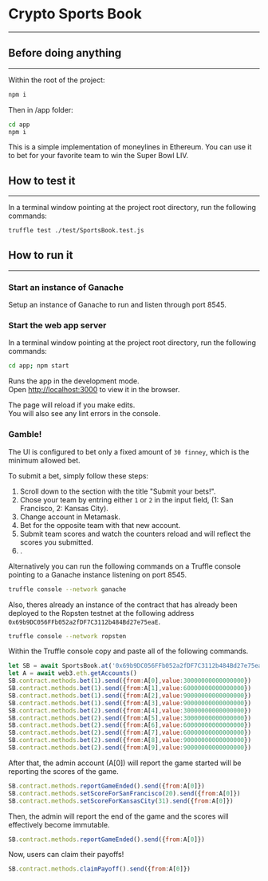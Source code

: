 # Crypto Sports Book
---

## Before doing anything
---

Within the root of the project:

```bash
npm i
```

Then in /app folder:

```bash
cd app
npm i
```

This is a simple implementation of moneylines in Ethereum. You can use it to bet for your favorite team to win the Super Bowl LIV.

## How to test it
---
In a terminal window pointing at the project root directory, run the following commands:

```bash
truffle test ./test/SportsBook.test.js
```

## How to run it
---

### Start an instance of Ganache

Setup an instance of Ganache to run and listen through port 8545.

### Start the web app server

In a terminal window pointing at the project root directory, run the following commands:

```Bash
cd app; npm start
```

Runs the app in the development mode.<br />
Open [http://localhost:3000](http://localhost:3000) to view it in the browser.

The page will reload if you make edits.<br />
You will also see any lint errors in the console.

### Gamble!

The UI is configured to bet only a fixed amount of `30 finney`, which is the minimum allowed bet.

To submit a bet, simply follow these steps:
1. Scroll down to the section with the title "Submit your bets!".
2. Chose your team by entring either `1` or `2` in the input field, (1: San Francisco, 2: Kansas City).
3. Change account in Metamask.
4. Bet for the opposite team with that new account.
5. Submit team scores and watch the counters reload and will reflect the scores you submitted.
6. .

Alternatively you can run the following commands on a Truffle console pointing to a Ganache instance listening on port 8545.

```Bash
truffle console --network ganache
```

Also, theres already an instance of the contract that has already been deployed to the Ropsten testnet at the following address `0x69b9DC056FFb052a2fDF7C3112b484Bd27e75eaE`.

```Bash
truffle console --network ropsten
```

Within the Truffle console copy and paste all of the following commands.

```JavaScript
let SB = await SportsBook.at('0x69b9DC056FFb052a2fDF7C3112b484Bd27e75eaE') // if using Ropsten
let A = await web3.eth.getAccounts()
SB.contract.methods.bet(1).send({from:A[0],value:30000000000000000})
SB.contract.methods.bet(1).send({from:A[1],value:60000000000000000})
SB.contract.methods.bet(1).send({from:A[2],value:90000000000000000})
SB.contract.methods.bet(1).send({from:A[3],value:90000000000000000})
SB.contract.methods.bet(2).send({from:A[4],value:30000000000000000})
SB.contract.methods.bet(2).send({from:A[5],value:30000000000000000})
SB.contract.methods.bet(2).send({from:A[6],value:60000000000000000})
SB.contract.methods.bet(2).send({from:A[7],value:60000000000000000})
SB.contract.methods.bet(2).send({from:A[8],value:90000000000000000})
SB.contract.methods.bet(2).send({from:A[9],value:90000000000000000})
```

After that, the admin account (A\[0\]) will report the game started will be reporting the scores of the game.

```JavaScript
SB.contract.methods.reportGameEnded().send({from:A[0]})
SB.contract.methods.setScoreForSanFrancisco(20).send({from:A[0]})
SB.contract.methods.setScoreForKansasCity(31).send({from:A[0]})
```

Then, the admin will report the end of the game and the scores will effectively become immutable.

```JavaScript
SB.contract.methods.reportGameEnded().send({from:A[0]})
```

Now, users can claim their payoffs!

```JavaScript
SB.contract.methods.claimPayoff().send({from:A[0]})
```